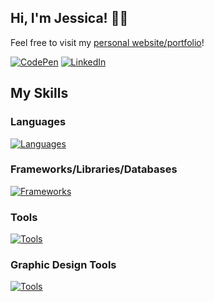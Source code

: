 ## Hi, I'm Jessica! 👋😃

Feel free to visit my [personal website/portfolio](https://jessicatrans.github.io/)!


[![CodePen](https://skillicons.dev/icons?i=codepen&theme=light)](https://codepen.io/jessicatrans)
[![LinkedIn](https://skillicons.dev/icons?i=linkedin&theme=light)](https://www.linkedin.com/in/jessicatrans/)


## My Skills

### Languages
[![Languages](https://skillicons.dev/icons?i=cs,c,cpp,python,html,css,sass,js,swift,java,r,matlab&theme=light)](https://jessicatrans.github.io/)

### Frameworks/Libraries/Databases
[![Frameworks](https://skillicons.dev/icons?i=react,nodejs,expressjs,nextjs,threejs,bootstrap,sqlite,mongodb&theme=light)](https://jessicatrans.github.io/)

### Tools
[![Tools](https://skillicons.dev/icons?i=visualstudio,vscode,ubuntu,linux,git,github&theme=light)](https://jessicatrans.github.io/)

### Graphic Design Tools
[![Tools](https://skillicons.dev/icons?i=figma,blender,ps,ae&theme=light)](https://jessicatrans.github.io/)

